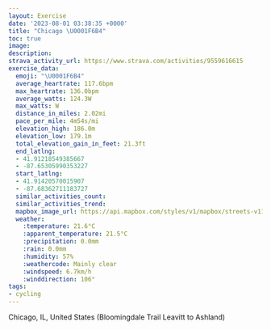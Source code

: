 ```yaml
---
layout: Exercise
date: '2023-08-01 03:38:35 +0000'
title: "Chicago \U0001F6B4"
toc: true
image:
description:
strava_activity_url: https://www.strava.com/activities/9559616615
exercise_data:
  emoji: "\U0001F6B4"
  average_heartrate: 117.6bpm
  max_heartrate: 136.0bpm
  average_watts: 124.3W
  max_watts: W
  distance_in_miles: 2.02mi
  pace_per_mile: 4m54s/mi
  elevation_high: 186.0m
  elevation_low: 179.1m
  total_elevation_gain_in_feet: 21.3ft
  end_latlng:
  - 41.91218549385667
  - -87.65305990353227
  start_latlng:
  - 41.91420570015907
  - -87.68362711183727
  similar_activities_count:
  similar_activities_trend:
  mapbox_image_url: https://api.mapbox.com/styles/v1/mapbox/streets-v11/static/path-5+787af2-1.0(gjy~FpgdvOUqFGkDAcCDkBDcAV_C%40s%40McYO%7BSCsAI%7DAC%5BKUIEIAKDIHEPEb%40A%60%40Dr%40CD%5BHs%40B%7DCAYEKOEWFwAAs%40Gc%40E%7B%40KaAyAaJaA%7BGKaAAmA%40gCIiTBm%40JYd%40o%40dCuDvFqGbC%7BCfAkA),pin-s-s+e5b22e(-87.68137,41.91412),pin-s-f+89ae00(-87.65524999999998,41.913859999999985)/auto/800x800?access_token=pk.eyJ1Ijoiam9zaGJlY2ttYW4iLCJhIjoiY205eWR2aDd1MWZ6djJrbXc4a3M0bWZleiJ9.XiG9OWkNcZk2QzjJbxLB4A
  weather:
    :temperature: 21.6°C
    :apparent_temperature: 21.5°C
    :precipitation: 0.0mm
    :rain: 0.0mm
    :humidity: 57%
    :weathercode: Mainly clear
    :windspeed: 6.7km/h
    :winddirection: 106°
tags:
- cycling
---
```

Chicago, IL, United States (Bloomingdale Trail Leavitt to Ashland)

